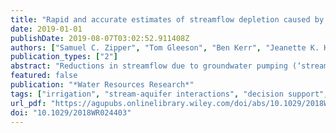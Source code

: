 ```yaml
---
title: "Rapid and accurate estimates of streamflow depletion caused by groundwater pumping using analytical depletion functions"
date: 2019-01-01
publishDate: 2019-08-07T03:02:52.911408Z
authors: ["Samuel C. Zipper", "Tom Gleeson", "Ben Kerr", "Jeanette K. Howard", "Melissa M. Rohde", "Jennifer Carah", "Julie Zimmerman"]
publication_types: ["2"]
abstract: "Reductions in streamflow due to groundwater pumping (‘streamflow depletion’) can negatively impact water users and aquatic ecosystems but are challenging to estimate due to the time and expertise required to develop numerical models often used for water management. Here, we develop analytical depletion functions, which are simpler approaches consisting of (i) stream proximity criteria which determine the stream segments impacted by a well; (ii) a depletion apportionment equation which distributes depletion among impacted stream segments; and (iii) an analytical model to estimate streamflow depletion in each segment. We evaluate 50 analytical depletion functions via comparison to an archetypal numerical model and find that analytical depletion functions predict streamflow depletion more accurately than analytical models alone. The choice of a depletion apportionment equation has the largest impact on analytical depletion function performance, and equations that consider stream network geometry perform best. The best-performing analytical depletion function combines stream proximity criteria which expand through time to account for the increasing size of the capture zone, a web squared depletion apportionment equation which considers stream geometry, and the Hunt analytical model which includes streambed resistance to flow. This analytical depletion function correctly identifies the stream segment most affected by a well textgreater70% of the time with mean absolute error textless 15% of predicted depletion and performs best for wells in relatively flat settings within 3 km of streams. Our results indicate that analytical depletion functions may be useful water management decision support tools in locations where calibrated numerical models are not available."
featured: false
publication: "*Water Resources Research*"
tags: ["irrigation", "stream-aquifer interactions", "decision support", "streamflow depletion", "California", "male author", "analytical models"]
url_pdf: "https://agupubs.onlinelibrary.wiley.com/doi/abs/10.1029/2018WR024403"
doi: "10.1029/2018WR024403"
---
```


